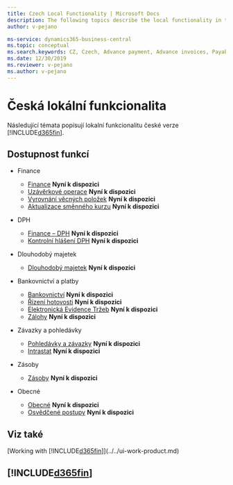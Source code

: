 ```yaml
---
title: Czech Local Functionality | Microsoft Docs
description: The following topics describe the local functionality in the Czech version of Business Central.
author: v-pejano

ms-service: dynamics365-business-central
ms.topic: conceptual
ms.search.keywords: CZ, Czech, Advance payment, Advance invoices, Payables, Finance,  Cash, EET, Cash Desk
ms.date: 12/30/2019
ms.reviewer: v-pejano
ms.author: v-pejano
---
```


# Česká lokální funkcionalita

Následující témata popisují lokalní funkcionalitu české verze [!INCLUDE[d365fin](../../includes/d365fin_md.md)].

## Dostupnost funkcí

* Finance
   * [Finance](finance.md) **Nyní k dispozici**
   * [Uzávěrkové operace](year-close-operations.md) **Nyní k dispozici**
   * [Vyrovnání věcných položek](general-ledger-entries-application.md) **Nyní k dispozici**
   * [Aktualizace směnného kurzu](exchange-rate-update.md) **Nyní k dispozici**

* DPH
   * [Finance – DPH](finance-vat.md) **Nyní k dispozici**
   * [Kontrolní hlášení DPH](vat-control-report.md) **Nyní k dispozici**

* Dlouhodobý majetek
   * [Dlouhodobý majetek](fixed-assets.md) **Nyní k dispozici**

* Bankovnictví a platby
   * [Bankovnictví](bank-feature.md) **Nyní k dispozici**
   * [Řízení hotovosti](cash-desk-management.md) **Nyní k dispozici**
   * [Elektronická Evidence Tržeb](eet.md) **Nyní k dispozici**
   * [Zálohy](advances.md) **Nyní k dispozici**

* Závazky a pohledávky
   * [Pohledávky a závazky](receivables-payables.md) **Nyní k dispozici**
   * [Intrastat](intrastat.md) **Nyní k dispozici**

* Zásoby
   * [Zásoby](inventory.md) **Nyní k dispozici**

* Obecné
   * [Obecné](general.md) **Nyní k dispozici**
   * [Osvědčené postupy](best-practices.md) **Nyní k dispozici**

## Viz také

[Working with [!INCLUDE[d365fin](../../includes/d365fin_md.md)]](../../ui-work-product.md)

## [!INCLUDE[d365fin](../../includes/free_trial_md.md)]
